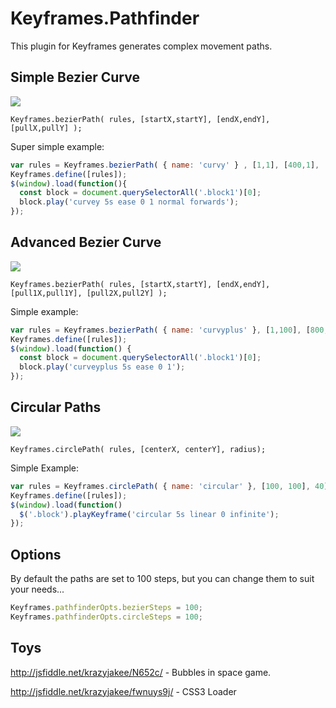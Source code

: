 Keyframes.Pathfinder
====================

This plugin for Keyframes generates complex movement paths.

## Simple Bezier Curve
![](http://i.imgur.com/8rwTSrv.png)

```Keyframes.bezierPath( rules, [startX,startY], [endX,endY], [pullX,pullY] );```

Super simple example:
```javascript
var rules = Keyframes.bezierPath( { name: 'curvy' } , [1,1], [400,1], [200,300] );
Keyframes.define([rules]);
$(window).load(function(){
  const block = document.querySelectorAll('.block1')[0];
  block.play('curvey 5s ease 0 1 normal forwards');
});
```

## Advanced Bezier Curve

![](http://i.imgur.com/QJ8ewHu.png)

```Keyframes.bezierPath( rules, [startX,startY], [endX,endY], [pull1X,pull1Y], [pull2X,pull2Y] );```

Simple example:
```javascript
var rules = Keyframes.bezierPath( { name: 'curvyplus' }, [1,100], [800,100], [400,-100], [50, 600]);
Keyframes.define([rules]);
$(window).load(function() {
  const block = document.querySelectorAll('.block1')[0];
  block.play('curveyplus 5s ease 0 1');
});
```

## Circular Paths
![](http://img19.imageshack.us/img19/8696/lp4r.png)

```Keyframes.circlePath( rules, [centerX, centerY], radius);```

Simple Example:
```javascript
var rules = Keyframes.circlePath( { name: 'circular' }, [100, 100], 40);
Keyframes.define([rules]);
$(window).load(function()
  $('.block').playKeyframe('circular 5s linear 0 infinite');
});
```

## Options

By default the paths are set to 100 steps, but you can change them to suit your needs...
```javascript
Keyframes.pathfinderOpts.bezierSteps = 100;
Keyframes.pathfinderOpts.circleSteps = 100;
```

## Toys

http://jsfiddle.net/krazyjakee/N652c/ - Bubbles in space game.

http://jsfiddle.net/krazyjakee/fwnuys9j/ - CSS3 Loader
